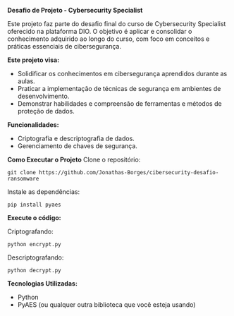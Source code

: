 **Desafio de Projeto - Cybersecurity Specialist**

Este projeto faz parte do desafio final do curso de Cybersecurity Specialist oferecido na plataforma DIO. O objetivo é aplicar e consolidar o conhecimento adquirido ao longo do curso, com foco em conceitos e práticas essenciais de cibersegurança.


**Este projeto visa:**
- Solidificar os conhecimentos em cibersegurança aprendidos durante as aulas.
- Praticar a implementação de técnicas de segurança em ambientes de desenvolvimento.
- Demonstrar habilidades e compreensão de ferramentas e métodos de proteção de dados.

**Funcionalidades:**
- Criptografia e descriptografia de dados.
- Gerenciamento de chaves de segurança.
 
**Como Executar o Projeto**
Clone o repositório:

	git clone https://github.com/Jonathas-Borges/cibersecurity-desafio-ransomware
 
Instale as dependências:

	pip install pyaes
 
**Execute o código:**

Criptografando:

	python encrypt.py

Descriptografando:

	python decrypt.py

**Tecnologias Utilizadas:**
- Python
- PyAES (ou qualquer outra biblioteca que você esteja usando)
